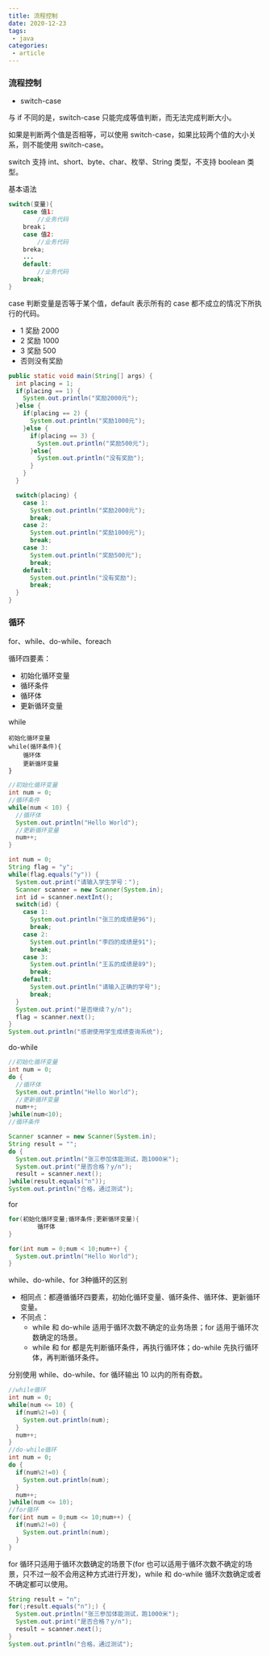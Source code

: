 ```yaml
---
title: 流程控制
date: 2020-12-23
tags:
 - java
categories:
 - article
---
```


### 流程控制
 
- switch-case

与 if 不同的是，switch-case 只能完成等值判断，而无法完成判断大小。

如果是判断两个值是否相等，可以使用 switch-case，如果比较两个值的大小关系，则不能使用 switch-case。

switch 支持 int、short、byte、char、枚举、String 类型，不支持 boolean 类型。

基本语法

```java
switch(变量){
	case 值1:
		//业务代码
	break；
	case 值2:
		//业务代码
	breka;
	...
	default:
		//业务代码
	break;
}
```

case 判断变量是否等于某个值，default 表示所有的 case 都不成立的情况下所执行的代码。

- 1 奖励 2000
- 2 奖励 1000
- 3 奖励 500
- 否则没有奖励

```java
public static void main(String[] args) {
  int placing = 1;
  if(placing == 1) {
    System.out.println("奖励2000元");
  }else {
    if(placing == 2) {
      System.out.println("奖励1000元");
    }else {
      if(placing == 3) {
        System.out.println("奖励500元");
      }else{
        System.out.println("没有奖励");
      }
    }
  }

  switch(placing) {
    case 1:
      System.out.println("奖励2000元");
      break;
    case 2:
      System.out.println("奖励1000元");
      break;
    case 3:
      System.out.println("奖励500元");
      break;
    default:
      System.out.println("没有奖励");
      break;
  }
}
```



### 循环

for、while、do-while、foreach

循环四要素：

- 初始化循环变量
- 循环条件
- 循环体
- 更新循环变量

while

```
初始化循环变量
while(循环条件){
	循环体
	更新循环变量
}
```

```java
//初始化循环变量
int num = 0;
//循环条件
while(num < 10) {
  //循环体
  System.out.println("Hello World");
  //更新循环变量
  num++;
}
```

```java
int num = 0;
String flag = "y";
while(flag.equals("y")) {
  System.out.print("请输入学生学号：");
  Scanner scanner = new Scanner(System.in);
  int id = scanner.nextInt();
  switch(id) {
    case 1:
      System.out.println("张三的成绩是96");
      break;
    case 2:
      System.out.println("李四的成绩是91");
      break;
    case 3:
      System.out.println("王五的成绩是89");
      break;
    default:
      System.out.println("请输入正确的学号");
      break;
  }
  System.out.print("是否继续？y/n");
  flag = scanner.next();
}
System.out.println("感谢使用学生成绩查询系统");
```



do-while

```java
//初始化循环变量
int num = 0;
do {
  //循环体
  System.out.println("Hello World");
  //更新循环变量
  num++;
}while(num<10);
//循环条件
```



```java
Scanner scanner = new Scanner(System.in);
String result = "";
do {
  System.out.println("张三参加体能测试，跑1000米");
  System.out.print("是否合格？y/n");
  result = scanner.next();
}while(result.equals("n"));
System.out.println("合格，通过测试");
```



for

```java
for(初始化循环变量;循环条件;更新循环变量){
		循环体
}
```

```java
for(int num = 0;num < 10;num++) {
  System.out.println("Hello World");
}
```



while、do-while、for 3种循环的区别

- 相同点：都遵循循环四要素，初始化循环变量、循环条件、循环体、更新循环变量。
- 不同点：
  - while 和 do-while 适用于循环次数不确定的业务场景；for 适用于循环次数确定的场景。
  - while 和 for 都是先判断循环条件，再执行循环体；do-while 先执行循环体，再判断循环条件。



分别使用 while、do-while、for 循环输出 10 以内的所有奇数。

```java
//while循环
int num = 0;
while(num <= 10) {
  if(num%2!=0) {
    System.out.println(num);
  }
  num++;
}
//do-while循环
int num = 0;
do {
  if(num%2!=0) {
    System.out.println(num);
  }
  num++;
}while(num <= 10);
//for循环
for(int num = 0;num <= 10;num++) {
  if(num%2!=0) {
    System.out.println(num);
  }
}
```



for 循环只适用于循环次数确定的场景下(for 也可以适用于循环次数不确定的场景，只不过一般不会用这种方式进行开发)，while 和 do-while 循环次数确定或者不确定都可以使用。

```java
String result = "n";
for(;result.equals("n");) {
  System.out.println("张三参加体能测试，跑1000米");
  System.out.print("是否合格？y/n");
  result = scanner.next();
}
System.out.println("合格，通过测试");
```

